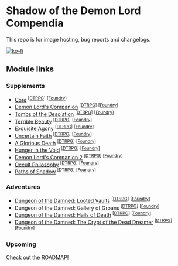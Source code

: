 # Shadow of the Demon Lord Compendia

This repo is for image hosting, bug reports and changelogs.

[![ko-fi](https://ko-fi.com/img/githubbutton_sm.svg)](https://ko-fi.com/A0A6KSAKW)

## Module links

### Supplements

- [Core](https://foundryvtt.com/packages/sdlc-1000) <sup>[[DTRPG](https://www.drivethrurpg.com/product/434280/Shadow-of-the-Demon-Lord-Compendia-Core-for-Foundry-VTT?src=GitHub)]</sup> <sup>[[Foundry](https://foundryvtt.store/products/sdlc-1000)]</sup>
- [Demon Lord's Companion](https://foundryvtt.com/packages/sdlc-1001) <sup>[[DTRPG](https://www.drivethrurpg.com/product/437992/Shadow-of-the-Demon-Lord-Compendia-Demon-Lords-Companion-for-Foundry-VTT?src=GitHub)]</sup> <sup>[[Foundry](https://foundryvtt.store/products/sdlc-1001)]</sup>
- [Tombs of the Desolation](https://foundryvtt.com/packages/sdlc-1013) <sup>[[DTRPG](https://www.drivethrurpg.com/en/product/508650/Shadow-of-the-Demon-Lord-Compendia-Tombs-of-the-Desolation-for-Foundry-VTT?src=GitHub)]</sup> <sup>[[Foundry](https://foundryvtt.store/products/sdlc-1013)]</sup>
- [Terrible Beauty](https://foundryvtt.com/packages/sdlc-1014) <sup>[[DTRPG](https://www.drivethrurpg.com/en/product/479635/Shadow-of-the-Demon-Lord-Compendia-Terrible-Beauty-for-Foundry-VTT?src=GitHub)]</sup> <sup>[[Foundry](https://foundryvtt.store/products/sdlc-1014)]</sup>
- [Exquisite Agony](https://foundryvtt.com/packages/sdlc-1015) <sup>[[DTRPG](https://www.drivethrurpg.com/product/494509/Shadow-of-the-Demon-Lord-Compendia-Exquisite-Agony-for-Foundry-VTT?src=GitHub)]</sup> <sup>[[Foundry](https://foundryvtt.store/products/sdlc-1015)]</sup>
- [Uncertain Faith](https://foundryvtt.com/packages/sdlc-1019) <sup>[[DTRPG](https://www.drivethrurpg.com/product/515387/Shadow-of-the-Demon-Lord-Uncertain-Faith-Compendia-for-Foundry-VTT?src=GitHub)]</sup> <sup>[[Foundry](https://foundryvtt.store/products/sdlc-1019)]</sup>
- [A Glorious Death](https://foundryvtt.com/packages/sdlc-1021) <sup>[[DTRPG](https://www.drivethrurpg.com/product/500707/Shadow-of-the-Demon-Lord-Compendia-A-Glorious-Death-for-Foundry-VTT?src=GitHub)]</sup> <sup>[[Foundry](https://foundryvtt.store/products/sdlc-1021)]</sup>
- [Hunger in the Void](https://foundryvtt.com/packages/sdlc-1024) <sup>[[DTRPG](https://www.drivethrurpg.com/product/467312/Shadow-of-the-Demon-Lord-Compendia-Hunger-in-the-Void-for-Foundry-VTT?src=GitHub)]</sup> <sup>[[Foundry](https://foundryvtt.store/products/sdlc-1024)]</sup>
- [Demon Lord's Companion 2](https://foundryvtt.com/packages/sdlc-1732) <sup>[[DTRPG](https://www.drivethrurpg.com/product/472618/Shadow-of-the-Demon-Lord-Compendia-Demon-Lord-s-Companion-2-for-Foundry-VTT?src=GitHub)]</sup> <sup>[[Foundry](https://foundryvtt.store/products/sdlc-1732)]</sup>
- [Occult Philosophy](https://foundryvtt.com/packages/sdlc-1912) <sup>[[DTRPG](https://www.drivethrurpg.com/product/452379/Shadow-of-the-Demon-Lord-Compendia-Occult-Philosophy-for-Foundry-VTT?src=GitHub)]</sup> <sup>[[Foundry](https://foundryvtt.store/products/sdlc-1912)]</sup>
- [Paths of Shadow](https://foundryvtt.com/packages/sdlc-b482) <sup>[[DTRPG](https://www.drivethrurpg.com/product/453756/Shadow-of-the-Demon-Lord-Compendia-Paths-of-Shadow-for-Foundry-VTT?src=GitHub)]</sup> <sup>[[Foundry](https://foundryvtt.store/products/sdlc-b482)]</sup>

### Adventures
- [Dungeon of the Damned: Looted Vaults](https://foundryvtt.com/packages/sdlc-2310) <sup>[[DTRPG](https://www.drivethrurpg.com/product/483516/Shadow-of-the-Demon-Lord-Compendia-Dungeon-of-the-Damned-Looted-Vaults-for-Foundry-VTT?src=GitHub)]</sup> <sup>[[Foundry](https://foundryvtt.store/products/sdlc-2310)]</sup>
- [Dungeon of the Damned: Gallery of Groans](https://foundryvtt.com/packages/sdlc-2405) <sup>[[DTRPG](https://www.drivethrurpg.com/product/487219/Shadow-of-the-Demon-Lord-Compendia-Dungeon-of-the-Damned-Gallery-of-Groans-for-Foundry-VTT?src=GitHub)]</sup> <sup>[[Foundry](https://foundryvtt.store/products/sdlc-2405)]</sup>
- [Dungeon of the Damned: Halls of Death](https://foundryvtt.com/packages/sdlc-2501) <sup>[[DTRPG](https://www.drivethrurpg.com/product/511894/Shadow-of-the-Demon-Lord-Compendia-Dungeon-of-the-Damned-Halls-of-Death-for-Foundry-VTT?src=GitHub)]</sup> <sup>[[Foundry](https://foundryvtt.store/products/sdlc-2501)]</sup>
- [Dungeon of the Damned: The Crypt of the Dead Dreamer](https://foundryvtt.com/packages/sdlc-2501) <sup>[[DTRPG](https://www.drivethrurpg.com/product/538603/Shadow-of-the-Demon-Lord-Compendia-Dungeon-of-the-Damned-Crypt-of-the-Dead-Dreamer-for-Foundry-VTT?src=GitHub)]</sup> <sup>[[Foundry](https://foundryvtt.store/products/sdlc-2505)]</sup>

### Upcoming

Check out the [ROADMAP](ROADMAP.md)!
